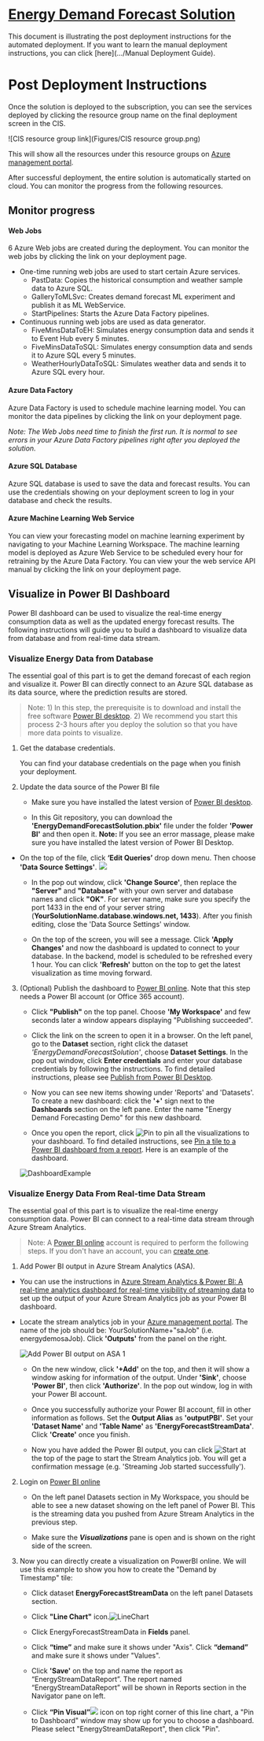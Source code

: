 # [Energy Demand Forecast Solution](https://go.microsoft.com/fwlink/?linkid=831187)

This document is illustrating the post deployment instructions for the automated deployment. If you want to learn the manual deployment instructions, you can click [here](.../Manual Deployment Guide).

# Post Deployment Instructions
Once the solution is deployed to the subscription, you can see the services deployed by clicking the resource group name on the final deployment screen in the CIS.

![CIS resource group link](Figures/CIS resource group.png)

This will show all the resources under this resource groups on [Azure management portal](https://portal.azure.com/).

After successful deployment, the entire solution is automatically started on cloud. You can monitor the progress from the following resources.

## **Monitor progress**

#### Web Jobs
6 Azure Web jobs are created during the deployment. You can monitor the web jobs by clicking the link on your deployment page.
* One-time running web jobs are used to start certain Azure services.
  * PastData: Copies the historical consumption and weather sample data to Azure SQL.
  * GalleryToMLSvc: Creates demand forecast ML experiment and publish it as ML WebService.
  * StartPipelines: Starts the Azure Data Factory pipelines.
* Continuous running web jobs are used as data generator.
  * FiveMinsDataToEH: Simulates energy consumption data and sends it to Event Hub every 5 minutes.
  * FiveMinsDataToSQL: Simulates energy consumption data and sends it to Azure SQL every 5 minutes.
  * WeatherHourlyDataToSQL: Simulates weather data and sends it to Azure SQL every hour.

#### Azure Data Factory

Azure Data Factory is used to schedule machine learning model. You can monitor the data pipelines by clicking the link on your deployment page.

*Note: The Web Jobs need time to finish the first run. It is normal to see errors in your Azure Data Factory pipelines right after you deployed the solution.*

#### Azure SQL Database

Azure SQL database is used to save the data and forecast results. You can use the credentials showing on your deployment screen to log in your database and check the results.

#### Azure Machine Learning Web Service

You can view your forecasting model on machine learning experiment by navigating to your Machine Learning Workspace. The machine learning model is deployed as Azure Web Service to be scheduled every hour for retraining by the Azure Data Factory. You can view your the web service API manual by clicking the link on your deployment page.

## **Visualize in Power BI Dashboard**

Power BI dashboard can be used to visualize the real-time energy consumption data as well as the updated energy forecast results. The following instructions will guide you to build a dashboard to visualize data from database and from real-time data stream.


### Visualize Energy Data from Database

The essential goal of this part is to get the demand forecast of each region and visualize it. Power BI can directly connect to an Azure SQL database as its data source, where the prediction results are stored.

> Note:  1) In this step, the prerequisite is to download and install the free software [Power BI desktop](https://powerbi.microsoft.com/desktop). 2) We recommend you start this process 2-3 hours after you deploy the solution so that you have more data points to visualize.

1.  Get the database credentials.

    You can find your database credentials on the page when you finish your deployment.

2.	Update the data source of the Power BI file
	-  Make sure you have installed the latest version of [Power BI desktop](https://powerbi.microsoft.com/desktop).

	-	In this Git repository, you can download the **'EnergyDemandForecastSolution.pbix'** file under the folder **'Power BI'** and then open it. **Note:** If you see an error massage, please make sure you have installed the latest version of Power BI Desktop.

  - On the top of the file, click **‘Edit Queries’** drop down menu. Then choose **'Data Source Settings'**.
  ![](Figures/PowerBI-7.png)

	- In the pop out window, click **'Change Source'**, then replace the **"Server"** and **"Database"** with	your own server and database names and click **"OK"**. For server
	name, make sure you specify the port 1433 in the end of your server string
	(**YourSolutionName.database.windows.net, 1433**). After you finish editing, close the 'Data Source Settings' window.

	- On the top of the screen, you will see a message. Click **'Apply Changes'** and now the dashboard is updated to connect to your database. In the backend, model is scheduled to be refreshed every 1 hour. You can click **'Refresh'** button on the top to get the latest visualization as time moving forward.

3. (Optional) Publish the dashboard to [Power BI online](http://www.powerbi.com/).
    Note that this step needs a Power BI account (or Office 365 account).

      - Click **"Publish"** on the top panel. Choose **'My Workspace'** and few seconds later a window appears displaying "Publishing succeeded".

      - Click the link on the screen to open it in a browser. On the left panel, go to the **Dataset** section, right click the dataset *'EnergyDemandForecastSolution'*, choose **Dataset Settings**. In the pop out window, click **Enter credentials** and enter your database credentials by following the instructions. To find detailed instructions, please see [Publish from Power BI Desktop](https://support.powerbi.com/knowledgebase/articles/461278-publish-from-power-bi-desktop).

      - Now you can see new items showing under 'Reports' and 'Datasets'. To create a new dashboard: click the **'+'** sign next to the
        **Dashboards** section on the left pane. Enter the name "Energy Demand Forecasting Demo" for this new dashboard.

      - Once you open the report, click   ![Pin](Figures/PowerBI-4.png) to pin all the
		visualizations to your dashboard. To find detailed instructions, see [Pin a tile to a Power BI dashboard from a report](https://support.powerbi.com/knowledgebase/articles/430323-pin-a-tile-to-a-power-bi-dashboard-from-a-report). Here is an example of the dashboard.

      ![DashboardExample](Figures/PowerBI-11.png)

### Visualize Energy Data From Real-time Data Stream

The essential goal of this part is to visualize the real-time energy consumption data. Power BI can connect to a real-time data stream through Azure Stream Analytics.

> Note: A [Power BI online](http://www.powerbi.com/)
account is required to perform the following steps. If you don't have an
account, you can [create one](https://powerbi.microsoft.com/pricing).

1.  Add Power BI output in Azure Stream Analytics (ASA).

  - You can use the instructions in
[Azure Stream Analytics & Power BI: A real-time analytics dashboard for real-time visibility of streaming data](stream-analytics-power-bi-dashboard.md)
to set up the output of your Azure Stream Analytics job as your Power BI dashboard.

  - Locate the stream analytics job in your [Azure management portal](https://portal.azure.com). The name of the job should be: YourSolutionName+"saJob" (i.e. energydemosaJob). Click **'Outputs'** from the panel on the right.

    ![Add Power BI output on ASA 1](Figures/PowerBI-1.png)

    - On the new window, click **'+Add'** on the top, and then it will show a window asking for information of the output. Under **'Sink'**, choose **'Power BI'**, then click **'Authorize'**. In the pop out window, log in with your Power BI account.

    - Once you successfully authorize your Power BI account, fill in other information as follows. Set the **Output Alias** as **'outputPBI'**. Set your **'Dataset Name'** and **'Table Name'** as **'EnergyForecastStreamData'**. Click **'Create'** once you finish.

    - Now you have added the Power BI output, you can click ![Start](Figures/PowerBI-2.png) at the top of the page to start the Stream Analytics job. You will get a confirmation message (e.g. 'Streaming Job started successfully').

2. Login on [Power BI online](http://www.powerbi.com)

    -   On the left panel Datasets section in My Workspace, you should be able to see a new dataset showing on the left panel of Power BI. This is the streaming data you pushed from Azure Stream Analytics in the previous step.

    -   Make sure the ***Visualizations*** pane is open and is shown on the
    right side of the screen.

3. Now you can directly create a visualization on PowerBI online. We will use this example to show you how to create the "Demand by Timestamp" tile:
	-	Click dataset **EnergyForecastStreamData** on the left panel Datasets section.

	-	Click **"Line Chart"** icon.![LineChart](Figures/PowerBI-3.png)

	-	Click EnergyForecastStreamData in **Fields** panel.

	-	Click **“time”** and make sure it shows under "Axis". Click **“demand”** and make sure it shows under "Values".

	-	Click **'Save'** on the top and name the report as “EnergyStreamDataReport”. The report named “EnergyStreamDataReport” will be shown in Reports section in the Navigator pane on left.

	-	Click **“Pin Visual”**![](Figures/PowerBI-4.png) icon on top right corner of this line chart, a "Pin to Dashboard" window may show up for you to choose a dashboard. Please select "EnergyStreamDataReport", then click "Pin".

